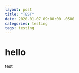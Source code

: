 ```yaml
---
layout: post
title: "TEST"
date: 2020-01-07 09:00:00 -0500
categories: testing
tags: testing
---
```


# hello

test
